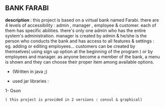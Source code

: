 ## BANK FARABI

**description** : this project is based on a virtual bank named Farabi. there are 4 levels of accessibility : admin , manager , employee & customer. each of them has specific abilities. 
there's only one admin who has the entire system's administration. manager is created by admin & he/she is the person who conducts the bank and has access to all features & settings : eg. adding or editing employees...
customers can be created by themselves( using sign up option at the beginning of the program ) or by employees and manager. 
as anyone become a member of the bank, a menu is shown and they can choose their proper
item among available options.


+ (Written in java **;**)

- used jar libraries :

1- Gson  


`( this project is provided in 2 versions : consul & graphical)`
